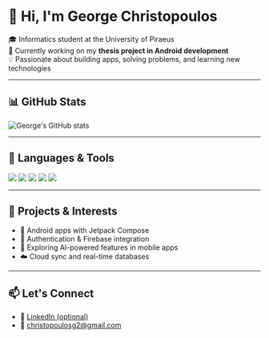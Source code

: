 # 👋 Hi, I'm George Christopoulos

🎓 Informatics student at the University of Piraeus  
📱 Currently working on my **thesis project in Android development**  
💡 Passionate about building apps, solving problems, and learning new technologies

---

## 📊 GitHub Stats

![George's GitHub stats](https://github-readme-stats.vercel.app/api?username=GeorgeChristopoulos&show_icons=true&theme=tokyonight&hide_title=true)

---

## 🧰 Languages & Tools

<p>
  <img src="https://img.shields.io/badge/Kotlin-0095D5?style=for-the-badge&logo=kotlin&logoColor=white"/>
  <img src="https://img.shields.io/badge/Android-3DDC84?style=for-the-badge&logo=android&logoColor=white"/>
  <img src="https://img.shields.io/badge/Java-007396?style=for-the-badge&logo=java&logoColor=white"/>
  <img src="https://img.shields.io/badge/GitHub-181717?style=for-the-badge&logo=github&logoColor=white"/>
  <img src="https://img.shields.io/badge/SQLite-003B57?style=for-the-badge&logo=sqlite&logoColor=white"/>
</p>

---

## 🌱 Projects & Interests
- 📱 Android apps with Jetpack Compose
- 🔐 Authentication & Firebase integration
- 🧠 Exploring AI-powered features in mobile apps
- ☁️ Cloud sync and real-time databases

---

## 📫 Let's Connect
- 💼 [LinkedIn (optional)](https://linkedin.com/in/georgechrp)  
- 📧 christopoulosg2@gmail.com

